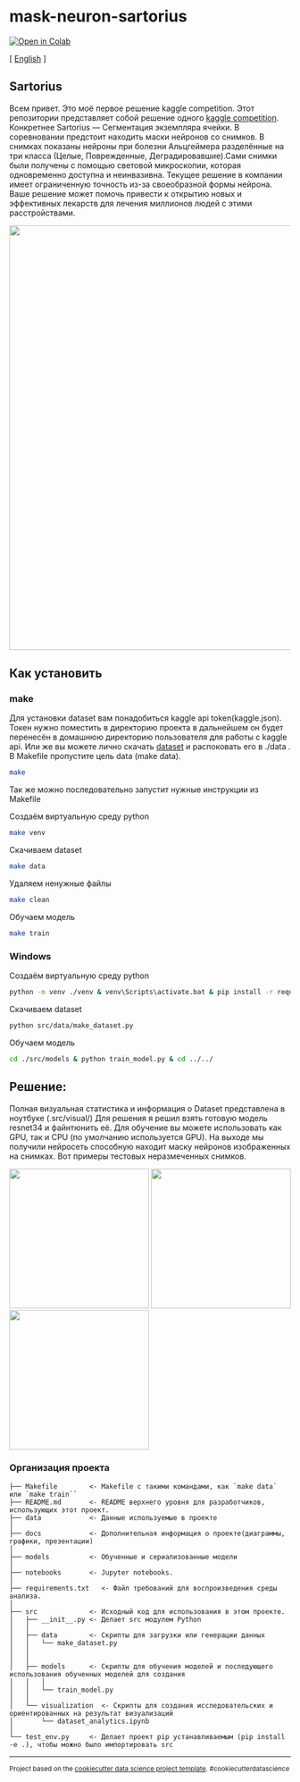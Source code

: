 mask-neuron-sartorius
==============================
[![Open in Colab](https://colab.research.google.com/assets/colab-badge.svg)](https://colab.research.google.com/drive/1HMek3df0dpPOH4Njl5z6soCUIlN5-GRi?usp=sharing)

[ [English](./docs/README.eng.md) ]

## Sartorius
Всем привет. Это моё первое решение kaggle competition.
Этот репозитории представляет собой решение одного [kaggle competition](https://www.kaggle.com/competitions/sartorius-cell-instance-segmentation/overview). Конкретнее Sartorius — Сегментация экземпляра ячейки. В соревновании предстоит находить маски нейронов со снимков. В снимках показаны нейроны при болезни Альцгеймера разделённые на три класса (Целые, Поврежденные, Деградировавшие).Сами снимки были получены с помощью световой микроскопии, которая одновременно доступна и неинвазивна. Текущее решение в компании имеет ограниченную точность из-за своеобразной формы нейрона. Ваше решение может помочь привести к открытию новых и эффективных лекарств для лечения миллионов людей с этими расстройствами.

<img src="docs/index.png" width="760">


## Как установить

### make

Для установки dataset вам понадобиться kaggle api token(kaggle.json). Токен нужно поместить в директорию проекта в дальнейшем он будет перенесён в домашнюю директорию пользователя для работы с kaggle api. Или же вы можете лично скачать [dataset](https://www.kaggle.com/competitions/sartorius-cell-instance-segmentation/data) и распоковать его в ./data . В Makefile пропустите цель data (make data).

```sh
make
```

Так же можно последовательно запустит нужные инструкции из Makefile

Создаём виртуальную среду python
```sh
make venv
```

Скачиваем dataset
```sh
make data
```

Удаляем ненужные файлы
```sh
make clean
```

Обучаем модель
```sh
make train
```

### Windows

Создаём виртуальную среду python
```sh
python -m venv ./venv & venv\Scripts\activate.bat & pip install -r requirements.txt
```

Скачиваем dataset
```sh
python src/data/make_dataset.py
```

Обучаем модель
```sh
cd ./src/models & python train_model.py & cd ../../
```

## Решение:
Полная визуальная статистика и информация о Dataset представлена в ноутбуке (.src/visual/)
Для решения я решил взять готовую модель resnet34 и файнтюнить её. Для обучение вы можете использовать как GPU, так и CPU (по умолчанию используется GPU). На выходе мы получили нейросеть способную находит маску нейронов изображенных на снимках. Вот примеры тестовых неразмеченных снимков.

<img src="docs/img_1.png" width="250">
<img src="docs/img_2.png" width="250">
<img src="docs/img_3.png" width="250">

### Организация проекта


	├── Makefile       	<- Makefile с такими командами, как `make data` или `make train``
	├── README.md      	<- README верхнего уровня для разработчиков, использующих этот проект.
	├── data           	<- Данные используемые в проекте
	│
	├── docs           	<- Дополнительная информация о проекте(диаграммы, графики, презентации)
	│
	├── models         	<- Обученные и сериализованные модели
	│
	├── notebooks      	<- Jupyter notebooks.
	│
	├── requirements.txt   <- Файл требований для воспроизведения среды анализа.
	│
	├── src            	<- Исходный код для использования в этом проекте.
	│   ├── __init__.py	<- Делает src модулем Python
	│   │
	│   ├── data       	<- Скрипты для загрузки или генерации данных
	│   │   └── make_dataset.py
	│   │
	│   │
	│   ├── models     	<- Скрипты для обучения моделей и последующего использования обученных моделей для создания
	│   │   │
	│   │   └── train_model.py
	│   │
	│   └── visualization  <- Скрипты для создания исследовательских и ориентированных на результат визуализаций
	│   	└── dataset_analytics.ipynb
	│
	└── test_env.py    	<- Делает проект pip устанавливаемым (pip install -e .), чтобы можно было импортировать src




--------

<p><small>Project based on the <a target="_blank" href="https://drivendata.github.io/cookiecutter-data-science/">cookiecutter data science project template</a>. #cookiecutterdatascience</small></p>
